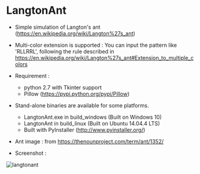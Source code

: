 # LangtonAnt

- Simple simulation of Langton's ant (https://en.wikipedia.org/wiki/Langton%27s_ant)

- Multi-color extension is supported : You can input the pattern like 'RLLRRL', following the rule described in https://en.wikipedia.org/wiki/Langton%27s_ant#Extension_to_multiple_colors

- Requirement :
  - python 2.7 with Tkinter support
  - Pillow (https://pypi.python.org/pypi/Pillow)

- Stand-alone binaries are available for some platforms.
  - LangtonAnt.exe in build_windows (Built on Windows 10)
  - LangtonAnt in build_linux (Built on Ubuntu 14.04.4 LTS)
  - Built with PyInstaller (http://www.pyinstaller.org/)

- Ant image : from https://thenounproject.com/term/ant/1352/

- Screenshot :

![langtonant](http://i65.tinypic.com/icpa0y.png)
